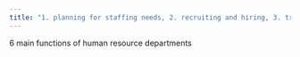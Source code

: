 ```yaml
---
title: "1. planning for staffing needs, 2. recruiting and hiring, 3. training and development, 4. appraising performance, 5. administering compensation and benefits, 6. Overseeing changes in employment status"
---
```

6 main functions of human resource departments

